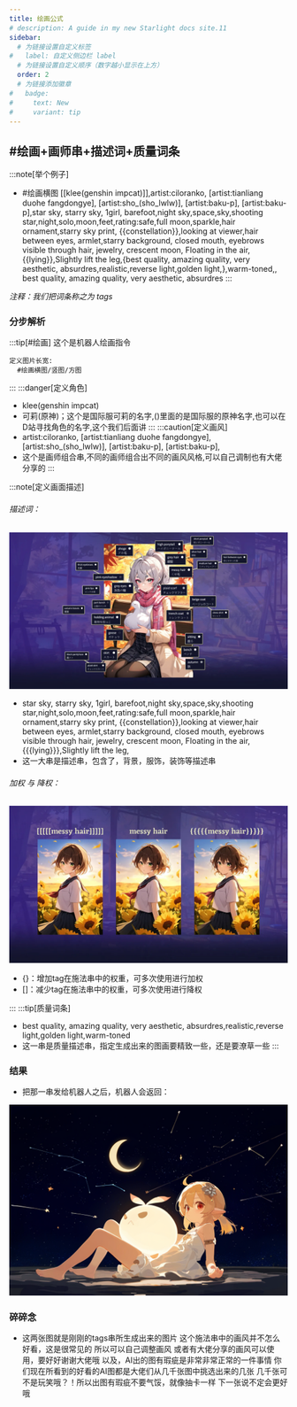 ```yaml
---
title: 绘画公式
# description: A guide in my new Starlight docs site.11
sidebar:
  # 为链接设置自定义标签
#   label: 自定义侧边栏 label
  # 为链接设置自定义顺序（数字越小显示在上方）
  order: 2
  # 为链接添加徽章
#   badge:
#     text: New
#     variant: tip
---
```


## #绘画+画师串+描述词+质量词条

:::note[举个例子]
- #绘画横图 [[klee(genshin impcat)]],artist:ciloranko, [artist:tianliang duohe 
fangdongye], [artist:sho_(sho_lwlw)], [artist:baku-p],  [artist:baku-p],star sky, starry sky, 1girl, barefoot,night sky,space,sky,shooting star,night,solo,moon,feet,rating:safe,full moon,sparkle,hair ornament,starry sky print, {{constellation}},looking at viewer,hair between eyes, armlet,starry background, closed mouth, eyebrows visible through hair,  jewelry, crescent moon, Floating in the air,{{lying}},Slightly lift the leg,{best quality, amazing quality, very aesthetic, absurdres,realistic,reverse light,golden light,},warm-toned,, best quality, amazing quality, very aesthetic, absurdres
:::

*注释：我们把词条称之为 tags*

### 分步解析
:::tip[#绘画]
这个是机器人绘画指令
```
定义图片长宽:
  #绘画横图/竖图/方图
```
:::
:::danger[定义角色]
- klee(genshin impcat)
- 可莉(原神)；这个是国际服可莉的名字,()里面的是国际服的原神名字,也可以在D站寻找角色的名字,这个我们后面讲
:::
:::caution[定义画风]
- artist:ciloranko, [artist:tianliang duohe fangdongye], [artist:sho_(sho_lwlw)], [artist:baku-p],  [artist:baku-p],
- 这个是画师组合串,不同的画师组合出不同的画风风格,可以自己调制也有大佬分享的
:::

:::note[定义画面描述]
###### 描述词：
![tags定义例子1](../../../assets/教程中图片/tags定义例子1.webp)

- star sky, starry sky, 1girl, barefoot,night sky,space,sky,shooting star,night,solo,moon,feet,rating:safe,full moon,sparkle,hair ornament,starry sky print, {{constellation}},looking at viewer,hair between eyes, armlet,starry background, closed mouth, eyebrows visible through hair,  jewelry, crescent moon, Floating in the air,{{{lying}}},Slightly lift the leg,
- 这一大串是描述串，包含了，背景，服饰，装饰等描述串

###### 加权 与 降权：
![加权 与 降权](<../../../assets/教程中图片/加权 与 降权.webp>)
<!-- <center>例子1：潦草的头发</center> -->

- {}：增加tag在施法串中的权重，可多次使用进行加权
- []：减少tag在施法串中的权重，可多次使用进行降权

:::
:::tip[质量词条]
- best quality, amazing quality, very aesthetic, absurdres,realistic,reverse light,golden light,warm-toned
- 这一串是质量描述串，指定生成出来的图画要精致一些，还是要潦草一些
:::

### 结果
- 把那一串发给机器人之后，机器人会返回：

![aiPic](../../../assets/教程中图片/bf78a3b3887b96c9153d95efec2cda4b_720.jpg)


### 碎碎念
-  这两张图就是刚刚的tags串所生成出来的图片
这个施法串中的画风并不怎么好看，这是很常见的
所以可以自己调整画风
或者有大佬分享的画风可以使用，要好好谢谢大佬哦
以及，AI出的图有瑕疵是非常非常正常的一件事情
你们现在所看到的好看的AI图都是大佬们从几千张图中挑选出来的几张
几千张可不是玩笑哦？！所以出图有瑕疵不要气馁，就像抽卡一样
下一张说不定会更好哦